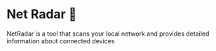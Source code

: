 Net Radar 📡
============

NetRadar is a tool that scans your local network and provides detailed information about connected devices

